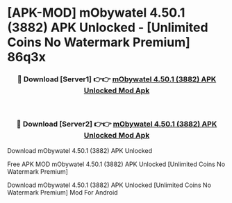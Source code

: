 # [APK-MOD] mObywatel 4.50.1 (3882) APK Unlocked - [Unlimited Coins No Watermark Premium] 86q3x



<div align="center">
<h3>🔴 Download [Server1] 👉👉 <a href="https://momento.my/?title=mObywatel_4.50.1_(3882)_APK_Unlocked">mObywatel 4.50.1 (3882) APK Unlocked Mod Apk</a></h3><br>

<h3>🔴 Download [Server2] 👉👉 <a href="https://momento.my/?title=mObywatel_4.50.1_(3882)_APK_Unlocked">mObywatel 4.50.1 (3882) APK Unlocked Mod Apk</a></h3>
</div>



Download mObywatel 4.50.1 (3882) APK Unlocked 

Free APK MOD mObywatel 4.50.1 (3882) APK Unlocked [Unlimited Coins No Watermark Premium]

Download mObywatel 4.50.1 (3882) APK Unlocked [Unlimited Coins No Watermark Premium] Mod For Android
